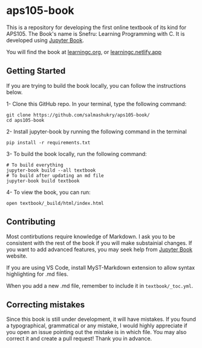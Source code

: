 # aps105-book

This is a repository for developing the first online textbook of its kind for APS105. The Book's name is Snefru: Learning Programming with C. It is developed using [Jupyter Book](https://jupyterbook.org/en/stable/intro.html). 

You will find the book at [learningc.org](learningc.org), or [learningc.netlify.app](https://learningc.netlify.app/)

## Getting Started

If you are trying to build the book locally, you can follow the instructions below.

1- Clone this GitHub repo. In your terminal, type the following command:

```
git clone https://github.com/salmashukry/aps105-book/
cd aps105-book
```

2- Install jupyter-book by running the following command in the terminal

```
pip install -r requirements.txt
```

3- To build the book locally, run the following command:

```
# To build everything
jupyter-book build --all textbook 
# To build after updating an md file
jupyter-book build textbook
```

4- To view the book, you can run:

```open textbook/_build/html/index.html```

## Contributing

Most contirbutions require knowledge of Markdown. I ask you to be consistent with the rest of the book if you will make substainial changes. If you want to add advanced features, you may seek help from [Jupyter Book](https://jupyterbook.org/en/stable/intro.html) website. 

If you are using VS Code, install MyST-Markdown extension to allow syntax highlighting for .md files.

When you add a new .md file, remember to include it in `textbook/_toc.yml`.

## Correcting mistakes 

Since this book is still under development, it will have mistakes. If you found a typographical, grammatical or any mistake, I would highly appreciate if you open an issue pointing out the mistake is in which file. You may also correct it and create a pull request! Thank you in advance.

